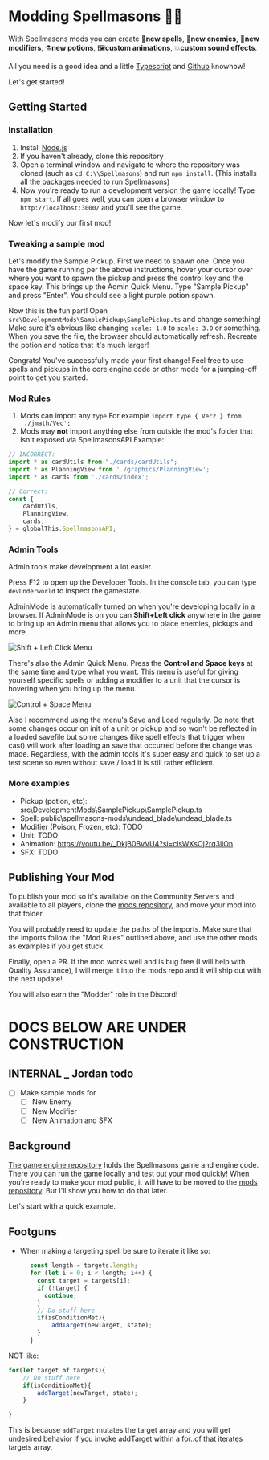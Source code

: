 # Modding Spellmasons 🧙🔧

With Spellmasons mods you can create 🔮**new spells**, 👹**new enemies**, 🥶**new modifiers**, ⚗️**new potions**, 🖼️**custom animations**, 💥**custom sound effects**.

All you need is a good idea and a little [Typescript](https://www.typescriptlang.org/) and [Github](https://github.com/) knowhow!

Let's get started!

## Getting Started
### Installation
1. Install [Node.js](https://nodejs.org)
2. If you haven't already, clone this repository
3. Open a terminal window and navigate to where the repository was cloned (such as `cd C:\\Spellmasons`) and run `npm install`.  (This installs all the packages needed to run Spellmasons)
4. Now you're ready to run a development version the game locally!  Type `npm start`.  If all goes well, you can open a browser window to `http://localhost:3000/` and you'll see the game.

Now let's modify our first mod!

### Tweaking a sample mod
Let's modify the Sample Pickup.  First we need to spawn one.  Once you have the game running per the above instructions, hover your cursor over where you want to spawn the pickup and press the control key and the space key.  This brings up the Admin Quick Menu.  Type "Sample Pickup" and press "Enter". You should see a light purple potion spawn.

Now this is the fun part!  Open `src\DevelopmentMods\SamplePickup\SamplePickup.ts` and change something!  Make sure it's obvious like changing `scale: 1.0` to `scale: 3.0` or something.
When you save the file, the browser should automatically refresh.  Recreate the potion and notice that it's much larger!

Congrats! You've successfully made your first change!  Feel free to use spells and pickups in the core engine code or other mods for a jumping-off point to get you started.


### Mod Rules
1. Mods can import any `type`
For example 
`import type { Vec2 } from './jmath/Vec';`
2. Mods may **not** import anything else from outside the mod's folder that isn't exposed via SpellmasonsAPI
Example:
```js
// INCORRECT:
import * as cardUtils from "./cards/cardUtils";
import * as PlanningView from './graphics/PlanningView';
import * as cards from './cards/index';

// Correct:
const {
    cardUtils,
    PlanningView,
    cards,
} = globalThis.SpellmasonsAPI;
```

### Admin Tools
Admin tools make development a lot easier.

Press F12 to open up the Developer Tools.  In the console tab, you can type `devUnderworld` to inspect the gamestate.

AdminMode is automatically turned on when you're developing locally in a browser.  If AdminMode is on you can **Shift+Left click** anywhere in the game to bring up an Admin menu that allows you to place enemies, pickups and more.

![Shift + Left Click Menu](./ShiftLeftClickMenu.png)


There's also the Admin Quick Menu.  Press the **Control and Space keys** at the same time and type what you want.  This menu is useful for giving yourself specific spells or adding a modifier to
a unit that the cursor is hovering when you bring up the menu.

![Control + Space Menu](./ControlSpaceMenu.png)

Also I recommend using the menu's Save and Load regularly.  Do note that some changes occur on init of a unit or pickup and so won't be reflected in a loaded savefile but some changes (like spell effects that trigger when cast) will work after loading an save that occurred before the change was made.
Regardless, with the admin tools it's super easy and quick to set up a test scene so even without save / load it is still rather efficient.


### More examples
- Pickup (potion, etc): src\DevelopmentMods\SamplePickup\SamplePickup.ts
- Spell: public\spellmasons-mods\undead_blade\undead_blade.ts
- Modifier (Poison, Frozen, etc): TODO
- Unit: TODO
- Animation: https://youtu.be/_DkjB0BvVU4?si=clsWXsOj2rq3iiOn
- SFX: TODO

## Publishing Your Mod
To publish your mod so it's available on the Community Servers and available to all players, clone the [mods repository](https://github.com/jdoleary/spellmasons-mods), and move your mod into that folder.

You will probably need to update the paths of the imports.  Make sure that the imports follow the "Mod Rules" outlined above, and use the other mods as examples if you get stuck.

Finally, open a PR.  If the mod works well and is bug free (I will help with Quality Assurance), I will merge it into the mods repo and it will ship out with the next update!

You will also earn the "Modder" role in the Discord!

# DOCS BELOW ARE UNDER CONSTRUCTION
## INTERNAL _ Jordan todo
- [ ] Make sample mods for
  - [ ] New Enemy
  - [ ] New Modifier
  - [ ] New Animation and SFX

## Background
[The game engine repository](https://github.com/jdoleary/Spellmasons) holds the Spellmasons game and engine code.  There you can run the game locally and test out your mod quickly!  When you're ready to make your mod public, it will have to be moved to the [mods repository](https://github.com/jdoleary/spellmasons-mods).  But I'll show you how to do that later.  

Let's start with a quick example.
## Footguns
- When making a targeting spell be sure to iterate it like so:
```js
      const length = targets.length;
      for (let i = 0; i < length; i++) {
        const target = targets[i];
        if (!target) {
          continue;
        }
        // Do stuff here
        if(isConditionMet){
            addTarget(newTarget, state);
        }
      }
```
NOT like:
```js
for(let target of targets){
    // Do stuff here
    if(isConditionMet){
        addTarget(newTarget, state);
    }

}
```
This is because `addTarget` mutates the target array and you will get undesired behavior if
you invoke addTarget within a for..of that iterates targets array.